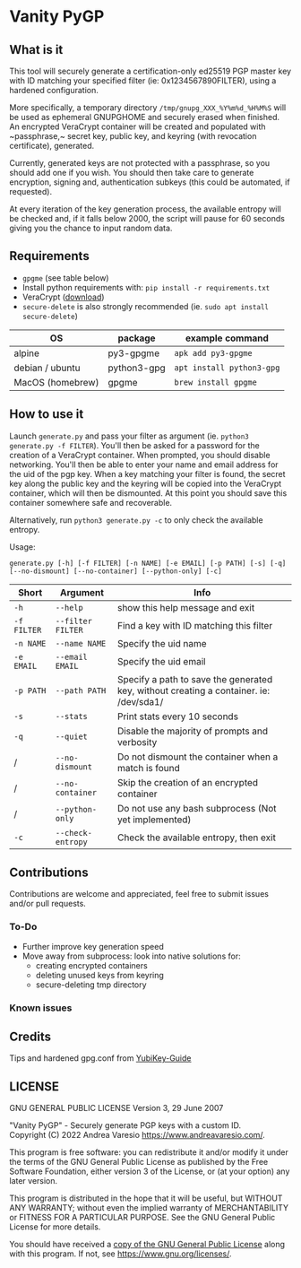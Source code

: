 # Vanity PyGP

## What is it
This tool will securely generate a certification-only ed25519 PGP master key with ID matching your specified filter (ie: 0x1234567890FILTER), using a hardened configuration.

More specifically, a temporary directory `/tmp/gnupg_XXX_%Y%m%d_%H%M%S` will be used as ephemeral GNUPGHOME and securely erased when finished. An encrypted VeraCrypt container will be created and populated with ~passphrase,~ secret key, public key, and keyring (with revocation certificate), generated.

Currently, generated keys are not protected with a passphrase, so you should add one if you wish. You should then take care to generate encryption, signing and, authentication subkeys (this could be automated, if requested).

At every iteration of the key generation process, the available entropy will be checked and, if it falls below 2000, the script will pause for 60 seconds giving you the chance to input random data.

## Requirements
- `gpgme` (see table below)
- Install python requirements with: `pip install -r requirements.txt`
- VeraCrypt ([download](https://veracrypt.fr/en/Downloads.html))
- `secure-delete` is also strongly recommended (ie. `sudo apt install secure-delete`)

OS | package | example command
---|---|---
alpine | py3-gpgme | `apk add py3-gpgme`
debian / ubuntu | python3-gpg | `apt install python3-gpg`
MacOS (homebrew) | gpgme | `brew install gpgme`

## How to use it
Launch `generate.py` and pass your filter as argument (ie. `python3 generate.py -f FILTER`). You'll then be asked for a password for the creation of a VeraCrypt container. When prompted, you should disable networking. You'll then be able to enter your name and email address for the uid of the pgp key. When a key matching your filter is found, the secret key along the public key and the keyring will be copied into the VeraCrypt container, which will then be dismounted. At this point you should save this container somewhere safe and recoverable.

Alternatively, run `python3 generate.py -c` to only check the available entropy.

Usage:
```
generate.py [-h] [-f FILTER] [-n NAME] [-e EMAIL] [-p PATH] [-s] [-q] [--no-dismount] [--no-container] [--python-only] [-c]
```

Short | Argument | Info
---|---|---
`-h` | `--help` | show this help message and exit
`-f FILTER` | `--filter FILTER` | Find a key with ID matching this filter
`-n NAME` | `--name NAME` | Specify the uid name
`-e EMAIL` | `--email EMAIL` | Specify the uid email
`-p PATH` | `--path PATH `| Specify a path to save the generated key, without creating a container. ie: /dev/sda1/
`-s` | `--stats` | Print stats every 10 seconds
`-q` | `--quiet` | Disable the majority of prompts and verbosity
/ | `--no-dismount` | Do not dismount the container when a match is found
/ | `--no-container` | Skip the creation of an encrypted container
/ | `--python-only` | Do not use any bash subprocess (Not yet implemented)
`-c` | `--check-entropy` | Check the available entropy, then exit


## Contributions
Contributions are welcome and appreciated, feel free to submit issues and/or pull requests.

### To-Do
- Further improve key generation speed
- Move away from subprocess: look into native solutions for:
  - creating encrypted containers
  - deleting unused keys from keyring
  - secure-deleting tmp directory

### Known issues

## Credits
Tips and hardened gpg.conf from [YubiKey-Guide](https://github.com/drduh/YubiKey-Guide)

## LICENSE

GNU GENERAL PUBLIC LICENSE
Version 3, 29 June 2007

"Vanity PyGP" - Securely generate PGP keys with a custom ID.<br />
Copyright (C) 2022 Andrea Varesio <https://www.andreavaresio.com/>.

This program is free software: you can redistribute it and/or modify
it under the terms of the GNU General Public License as published by
the Free Software Foundation, either version 3 of the License, or
(at your option) any later version.

This program is distributed in the hope that it will be useful,
but WITHOUT ANY WARRANTY; without even the implied warranty of
MERCHANTABILITY or FITNESS FOR A PARTICULAR PURPOSE.  See the
GNU General Public License for more details.

You should have received a [copy of the GNU General Public License](https://github.com/andrea-varesio/vanity-PyGP/blob/main/LICENSE)
along with this program.  If not, see <https://www.gnu.org/licenses/>.
